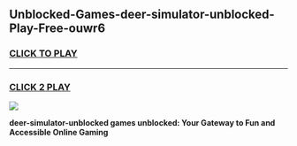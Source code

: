 
## Unblocked-Games-deer-simulator-unblocked-Play-Free-ouwr6
<h3>
<a href="https://premium76.site?title=deer-simulator-unblocked&ref=19M">CLICK TO PLAY</a></h3>
<hr>

<h3>
<a href="https://premium76.site?title=deer-simulator-unblocked&ref=19M">CLICK 2 PLAY</a>
  
</h3>

<a href="https://premium76.site?title=deer-simulator-unblocked&ref=19M"><img src="https://clearcache.store/games.png"></a>


**deer-simulator-unblocked games unblocked: Your Gateway to Fun and Accessible Online Gaming**
